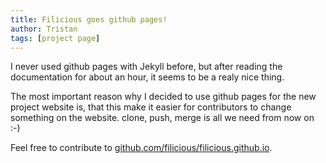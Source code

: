 ```yaml
---
title: Filicious goes github pages!
author: Tristan
tags: [project page]
---
```


I never used github pages with Jekyll before, but after reading the documentation for about an hour, it seems
to be a realy nice thing.

The most important reason why I decided to use github pages for the new project website is, that this make it
easier for contributors to change something on the website. clone, push, merge is all we need from now on :-)

Feel free to contribute to [github.com/filicious/filicious.github.io](https://github.com/filicious/filicious.github.io).